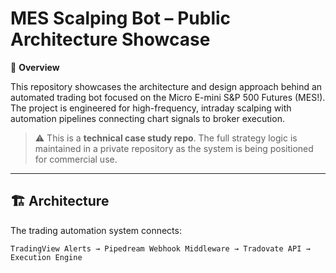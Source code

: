 # MES Scalping Bot – Public Architecture Showcase

🚀 **Overview**

This repository showcases the architecture and design approach behind an automated trading bot focused on the Micro E-mini S&P 500 Futures (MES!). The project is engineered for high-frequency, intraday scalping with automation pipelines connecting chart signals to broker execution.

> ⚠️ This is a **technical case study repo**. The full strategy logic is maintained in a private repository as the system is being positioned for commercial use.

---

## 🏗️ Architecture

The trading automation system connects:

```plaintext
TradingView Alerts → Pipedream Webhook Middleware → Tradovate API → Execution Engine
